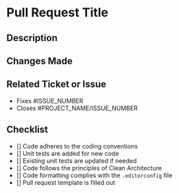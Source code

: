 # Pull Request Title

## Description

  <!-- Briefly describe the changes introduced by this pull request. -->

## Changes Made

  <!-- List the main changes made in this pull request. -->

## Related Ticket or Issue

- Fixes #ISSUE_NUMBER <!-- Replace ISSUE_NUMBER with the actual number of the GitHub issue or ticket. -->
- Closes #PROJECT_NAME/ISSUE_NUMBER <!-- Replace PROJECT_NAME with the name of your GitHub project. -->

## Checklist

- [] Code adheres to the coding conventions
- [] Unit tests are added for new code
- [] Existing unit tests are updated if needed
- [] Code follows the principles of Clean Architecture
- [] Code formatting complies with the `.editorconfig` file
- [] Pull request template is filled out
